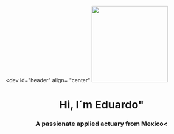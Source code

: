 <dev  id="header" align= "center"
 <img src= "https://www.bing.com/images/search?view=detailV2&ccid=LuaZjjTD&id=5A626DD82DB67362052197594BF84687AAFD1F21&thid=OIP.LuaZjjTD4u_3uJTGbPxSZwHaFj&mediaurl=https%3A%2F%2Fi.pinimg.com%2Foriginals%2F2e%2Fe6%2F99%2F2ee6998e34c3e2eff7b894c66cfc5267.jpg&cdnurl=https%3A%2F%2Fth.bing.com%2Fth%2Fid%2FR.2ee6998e34c3e2eff7b894c66cfc5267%3Frik%3DIR%252f9qodG%252bEtZlw%26pid%3DImgRaw%26r%3D0&exph=600&expw=800&q=tumblr+statistics+gif&simid=608052066969592172&form=IRPRST&ck=28C22FA31868187ACDAB10086E4DF1C1&selectedindex=1&ajaxhist=0&ajaxserp=0&vt=0" width = "200" />
 <h1 align = "center" >Hi, I´m Eduardo" </h1>
 <h3 align = "center" >A passionate applied actuary from Mexico< </h3> 
</dev

<!--
**EduardoAdame/EduardoAdame** is a ✨ _special_ ✨ repository because its `README.md` (this file) appears on your GitHub profile.

Here are some ideas to get you started:

- 🔭 I’m currently working on ...
- 🌱 I’m currently learning ...
- 👯 I’m looking to collaborate on ...
- 🤔 I’m looking for help with ...
- 💬 Ask me about ...
- 📫 How to reach me: ...
- 😄 Pronouns: ...
- ⚡ Fun fact: ...
-->
